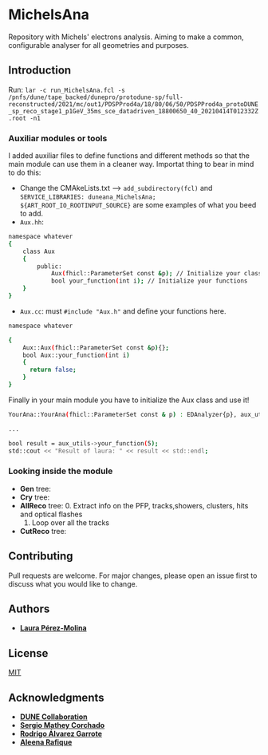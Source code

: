 # MichelsAna

Repository with Michels' electrons analysis. Aiming to make a common, configurable analyser for all geometries and purposes.

## Introduction

Run: `lar -c run_MichelsAna.fcl -s /pnfs/dune/tape_backed/dunepro/protodune-sp/full-reconstructed/2021/mc/out1/PDSPProd4a/18/80/06/50/PDSPProd4a_protoDUNE_sp_reco_stage1_p1GeV_35ms_sce_datadriven_18800650_40_20210414T012332Z.root -n1`

### Auxiliar modules or tools
I added auxiliar files to define functions and different methods so that the main module can use them in a cleaner way. Importat thing to bear in mind to do this:
- Change the CMAkeLists.txt --> `add_subdirectory(fcl)` and `SERVICE_LIBRARIES: duneana_MichelsAna; ${ART_ROOT_IO_ROOTINPUT_SOURCE}` are some examples of what you beed to add.
- `Aux.hh`:
```bash
namespace whatever
{
    class Aux
    {
        public:
            Aux(fhicl::ParameterSet const &p); // Initialize your class
            bool your_function(int i); // Initialize your functions
    }
}
```
- `Aux.cc`: must `#include "Aux.h"` and define your functions here.
```bash
namespace whatever

{
    Aux::Aux(fhicl::ParameterSet const &p){};
    bool Aux::your_function(int i)
    {
      return false;
    }
}
```
Finally in your main module you have to initialize the Aux class and use it!
```bash
YourAna::YourAna(fhicl::ParameterSet const & p) : EDAnalyzer{p}, aux_utils(new whatever::Aux(p)) //, 

...

bool result = aux_utils->your_function(5);
std::cout << "Result of laura: " << result << std::endl;
```

### Looking inside the module

* **Gen** tree:
* **Cry** tree:
* **AllReco** tree:
    0. Extract info on the PFP, tracks,showers, clusters, hits and optical flashes
    1. Loop over all the tracks
* **CutReco** tree:


## Contributing

Pull requests are welcome. For major changes, please open an issue first to discuss what you would like to change.

## Authors

- [**Laura Pérez-Molina**](https://github.com/LauPM)

## License

[MIT](https://choosealicense.com/licenses/mit/)

## Acknowledgments

- [**DUNE Collaboration**](https://github.com/DUNE)
- [**Sergio Mathey Corchado**](https://github.com/mantheys)
- [**Rodrigo Álvarez Garrote**](https://github.com/rodralva)
- [**Aleena Rafique**](https://orcid.org/0000-0001-8057-4087)